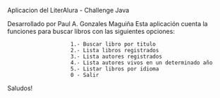 
Aplicacion del LiterAlura - Challenge Java

Desarrollado por Paul A. Gonzales Maguiña
Esta aplicación cuenta la funciones para buscar libros con las siguientes opciones:

						1.- Buscar libro por titulo
						2.- Lista libros registrados
						3.- Lista autores registrados
						4.- Lista autores vivos en un determinado año
						5.- Listar libros por idioma
						0 - Salir


Saludos!